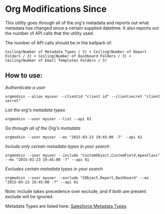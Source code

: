 # Org Modifications Since


This utility goes through all of the org's metadata and reports out what metadata has changed since a certain supplied datetime. It also reports out the number of API calls that the utility used.

The number of API calls should be in the ballpark of:
```
Ceiling(Number of Metadata Types / 3) + Ceiling(Number of Report Folders / 3) + Ceiling(Number of Dashboard Folders / 3) + Ceiling(Number of Email Templates Folders / 3)
```

## How to use:

_Authenticate a user_
```
orgmodsin --alias myuser --clientid "client id" --clientsecret "client secret"
```
_List the org's metadata types_
```
orgmodsin --user myuser --list --api 61
```

_Go through all of the Org's metadata_
```
orgmodsin --user myuser --ms "2015-03-23 19:45:00 -7" --api 61
```
_Include only certain metadata types in your search_
```
orgmodsin --user myuser --include "CustomObject,CustomField,ApexClass" --ms "2015-03-23 19:45:00 -7" --api 61
```
_Excludes certain metadata types in your search_
```
orgmodsin --user myuser --exclude "SObject,Report,Dashboard" --ms "2015-03-23 19:45:00 -7" --api 61
```

Note: include takes precedence over exclude, and if both are present exclude will be ignored.

Metadata Types are listed here:
[Salesforce Metadata Types](https://developer.salesforce.com/docs/atlas.en-us.api_meta.meta/api_meta/meta_types_list.htm)
